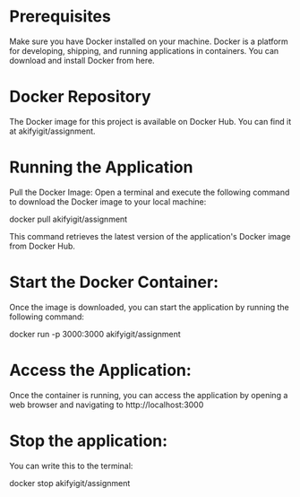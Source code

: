 # Prerequisites

Make sure you have Docker installed on your machine. Docker is a platform for developing, shipping, and running applications in containers. You can download and install Docker from here.

# Docker Repository

The Docker image for this project is available on Docker Hub. You can find it at akifyigit/assignment.

# Running the Application

Pull the Docker Image: Open a terminal and execute the following command to download the Docker image to your local machine:

docker pull akifyigit/assignment

This command retrieves the latest version of the application's Docker image from Docker Hub.

# Start the Docker Container:

Once the image is downloaded, you can start the application by running the following command:

docker run -p 3000:3000 akifyigit/assignment

# Access the Application:

Once the container is running, you can access the application by opening a web browser and navigating to http://localhost:3000

# Stop the application:

You can write this to the terminal:

docker stop akifyigit/assignment

